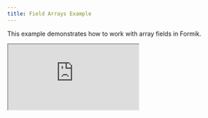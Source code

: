 ```yaml
---
title: Field Arrays Example
---
```


This example demonstrates how to work with array fields in Formik.

<div className="embed-responsive aspect-ratio-square">
  <iframe
  src="https://codesandbox.io/embed/github/formik/formik/tree/master/examples/field-arrays?fontsize=14&hidenavigation=1&theme=dark"
  style={{ width:'100%', height: '100%', border:0, borderRadius: 4, overflow: 'hidden'}}
  title="formik/formik: async-submission"
  allow="accelerometer; ambient-light-sensor; camera; encrypted-media; geolocation; gyroscope; hid; microphone; midi; payment; usb; vr; xr-spatial-tracking"
  sandbox="allow-forms allow-modals allow-popups allow-presentation allow-same-origin allow-scripts"
  ></iframe>
</div>
